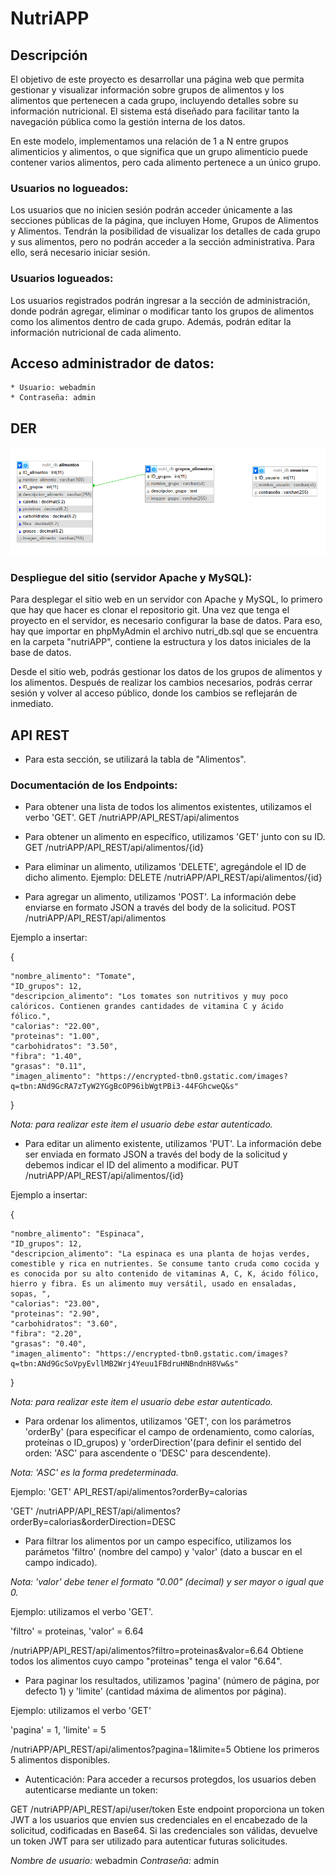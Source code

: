 # NutriAPP

## Descripción
El objetivo de este proyecto es desarrollar una página web que permita gestionar y visualizar información sobre grupos de alimentos y los alimentos que pertenecen a cada grupo, incluyendo detalles sobre su información nutricional. El sistema está diseñado para facilitar tanto la navegación pública como la gestión interna de los datos.

En este modelo, implementamos una relación de 1 a N entre grupos alimenticios y alimentos, o que significa que un grupo alimenticio puede contener varios alimentos, pero cada alimento pertenece a un único grupo.

### Usuarios no logueados:
Los usuarios que no inicien sesión podrán acceder únicamente a las secciones públicas de la página, que incluyen Home, Grupos de Alimentos y Alimentos. Tendrán la posibilidad de visualizar los detalles de cada grupo y sus alimentos, pero no podrán acceder a la sección administrativa. Para ello, será necesario iniciar sesión.

### Usuarios logueados:
Los usuarios registrados podrán ingresar a la sección de administración, donde podrán agregar, eliminar o modificar tanto los grupos de alimentos como los alimentos dentro de cada grupo. Además, podrán editar la información nutricional de cada alimento.

## Acceso administrador de datos:
    * Usuario: webadmin    
    * Contraseña: admin

## DER
![Diagrama Entidad Relación](/der.png)

### Despliegue del sitio (servidor Apache y MySQL):
Para desplegar el sitio web en un servidor con Apache y MySQL, lo primero que hay que hacer es clonar el repositorio git. Una vez que tenga el proyecto en el servidor, es necesario configurar la base de datos. Para eso, hay que importar en phpMyAdmin el archivo nutri_db.sql que se encuentra en la carpeta "nutriAPP", contiene la estructura y los datos iniciales de la base de datos.

Desde el sitio web, podrás gestionar los datos de los grupos de alimentos y los alimentos. Después de realizar los cambios necesarios, podrás cerrar sesión y volver al acceso público, donde los cambios se reflejarán de inmediato. 


## API REST

* Para esta sección, se utilizará la tabla de "Alimentos".

### Documentación de los Endpoints:
* Para obtener una lista de todos los alimentos existentes, utilizamos el verbo 'GET'. 
GET /nutriAPP/API_REST/api/alimentos

* Para obtener un alimento en específico, utilizamos 'GET' junto con su ID. 
GET /nutriAPP/API_REST/api/alimentos/{id}

* Para eliminar un alimento, utilizamos 'DELETE', agregándole el ID de dicho alimento. Ejemplo: DELETE /nutriAPP/API_REST/api/alimentos/{id}

* Para agregar un alimento, utilizamos  'POST'. La información debe enviarse en formato JSON a través del body de la solicitud. 
POST /nutriAPP/API_REST/api/alimentos

Ejemplo a insertar:

{

    "nombre_alimento": "Tomate",
    "ID_grupos": 12,
    "descripcion_alimento": "Los tomates son nutritivos y muy poco calóricos. Contienen grandes cantidades de vitamina C y ácido fólico.",
    "calorias": "22.00",
    "proteinas": "1.00",
    "carbohidratos": "3.50",
    "fibra": "1.40",
    "grasas": "0.11",
    "imagen_alimento": "https://encrypted-tbn0.gstatic.com/images?q=tbn:ANd9GcRA7zTyW2YGgBcOP96ibWgtPBi3-44FGhcweQ&s"
}

*Nota: para realizar este item el usuario debe estar autenticado.*

* Para editar un alimento existente, utilizamos 'PUT'. 
La información debe ser enviada en formato JSON a través del body de la solicitud y debemos indicar el ID del alimento a modificar.
PUT /nutriAPP/API_REST/api/alimentos/{id}

Ejemplo a insertar:

{

    "nombre_alimento": "Espinaca",
    "ID_grupos": 12,
    "descripcion_alimento": "La espinaca es una planta de hojas verdes, comestible y rica en nutrientes. Se consume tanto cruda como cocida y es conocida por su alto contenido de vitaminas A, C, K, ácido fólico, hierro y fibra. Es un alimento muy versátil, usado en ensaladas, sopas, ",
    "calorias": "23.00",
    "proteinas": "2.90",
    "carbohidratos": "3.60",
    "fibra": "2.20",
    "grasas": "0.40",
    "imagen_alimento": "https://encrypted-tbn0.gstatic.com/images?q=tbn:ANd9GcSoVpyEvllMB2Wrj4Yeuu1FBdruHNBndnH8Vw&s"
}

*Nota: para realizar este item el usuario debe estar autenticado.*

* Para ordenar los alimentos, utilizamos 'GET', con los parámetros 'orderBy' (para especificar el campo de ordenamiento, como calorías, proteínas o ID_grupos) y 'orderDirection'(para definir el sentido del orden: 'ASC' para ascendente o 'DESC' para descendente).

*Nota: 'ASC' es la forma predeterminada.*

Ejemplo: 'GET' API_REST/api/alimentos?orderBy=calorias

'GET' /nutriAPP/API_REST/api/alimentos?orderBy=calorias&orderDirection=DESC

* Para filtrar los alimentos por un campo especifíco, utilizamos los parámetos 'filtro' (nombre del campo) y 'valor' (dato a buscar en el campo indicado).

*Nota: 'valor' debe tener el formato "0.00" (decimal) y ser mayor o igual que 0.*

Ejemplo: utilizamos el verbo 'GET'.

'filtro' = proteinas, 'valor' = 6.64

/nutriAPP/API_REST/api/alimentos?filtro=proteinas&valor=6.64 Obtiene todos los alimentos cuyo campo "proteinas" tenga el valor "6.64".

* Para paginar los resultados, utilizamos 'pagina' (número de página, por defecto 1) y 'limite' (cantidad máxima de alimentos por página). 

Ejemplo: utilizamos el verbo 'GET'

'pagina' = 1, 
'limite' = 5

/nutriAPP/API_REST/api/alimentos?pagina=1&limite=5 Obtiene los primeros 5 alimentos disponibles.

* Autenticación: 
Para acceder a recursos protegdos, los usuarios deben autenticarse mediante un token:

GET /nutriAPP/API_REST/api/user/token 
Este endpoint proporciona un token JWT a los usuarios que envíen sus credenciales en el encabezado de la solicitud, codificadas en Base64.
Si las credenciales son válidas, devuelve un token JWT para ser utilizado para autenticar futuras solicitudes. 

*Nombre de usuario:* webadmin
*Contraseña:* admin
